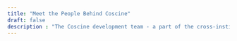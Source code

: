 ```yaml
---
title: "Meet the People Behind Coscine"
draft: false
description : "The Coscine development team - a part of the cross-institutional RDM team from RWTH Aachen University."
---
```


